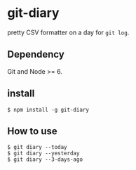# git-diary

pretty CSV formatter on a day for `git log`.

## Dependency

Git and Node >= 6.

## install

```
$ npm install -g git-diary
```

## How to use

```
$ git diary --today
$ git diary --yesterday
$ git diary --3-days-ago
```
